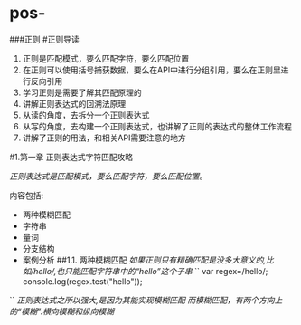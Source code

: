# pos-
###正则
#正则导读
1. 正则是匹配模式，要么匹配字符，要么匹配位置
2. 在正则可以使用括号捕获数据，要么在API中进行分组引用，要么在正则里进行反向引用
3. 学习正则是需要了解其匹配原理的
4. 讲解正则表达式的回溯法原理
5. 从读的角度，去拆分一个正则表达式
6. 从写的角度，去构建一个正则表达式，也讲解了正则的表达式的整体工作流程
7. 讲解了正则的用法，和相关API需要注意的地方

#1.第一章  正则表达式字符匹配攻略

*正则表达式是匹配模式，要么匹配字符，要么匹配位置。*

内容包括:
- 两种模糊匹配
- 字符串
- 量词
- 分支结构
- 案例分析
##1.1. 两种模糊匹配
*如果正则只有精确匹配是没多大意义的,比如/hello/,也只能匹配字符串中的“hello”这个子串*
``
 var regex=/hello/;
 console.log(regex.test("hello"));

``
*正则表达式之所以强大,是因为其能实现模糊匹配*
*而模糊匹配，有两个方向上的“模糊”:横向模糊和纵向模糊*

